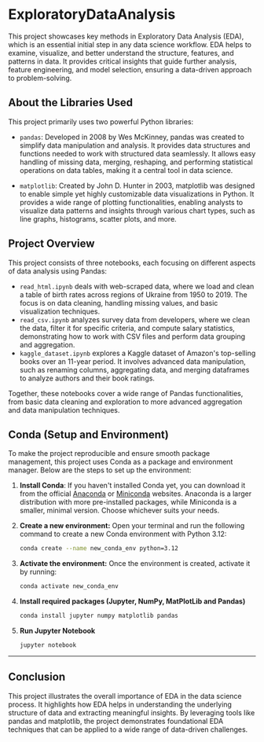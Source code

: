 # ExploratoryDataAnalysis

This project showcases key methods in Exploratory Data Analysis (EDA), which is an essential initial step in any data science workflow. EDA helps to examine, visualize, and better understand the structure, features, and patterns in data. It provides critical insights that guide further analysis, feature engineering, and model selection, ensuring a data-driven approach to problem-solving.

## About the Libraries Used

This project primarily uses two powerful Python libraries:

+ `pandas`: Developed in 2008 by Wes McKinney, pandas was created to simplify data manipulation and analysis. It provides data structures and functions needed to work with structured data seamlessly. It allows easy handling of missing data, merging, reshaping, and performing statistical operations on data tables, making it a central tool in data science.

+ `matplotlib`: Created by John D. Hunter in 2003, matplotlib was designed to enable simple yet highly customizable data visualizations in Python. It provides a wide range of plotting functionalities, enabling analysts to visualize data patterns and insights through various chart types, such as line graphs, histograms, scatter plots, and more.

## Project Overview

This project consists of three notebooks, each focusing on different aspects of data analysis using Pandas:

+ `read_html.ipynb` deals with web-scraped data, where we load and clean a table of birth rates across regions of Ukraine from 1950 to 2019. The focus is on data cleaning, handling missing values, and basic visualization techniques.
+ `read_csv.ipynb` analyzes survey data from developers, where we clean the data, filter it for specific criteria, and compute salary statistics, demonstrating how to work with CSV files and perform data grouping and aggregation.
+ `kaggle_dataset.ipynb` explores a Kaggle dataset of Amazon's top-selling books over an 11-year period. It involves advanced data manipulation, such as renaming columns, aggregating data, and merging dataframes to analyze authors and their book ratings.

Together, these notebooks cover a wide range of Pandas functionalities, from basic data cleaning and exploration to more advanced aggregation and data manipulation techniques.

## Conda (Setup and Environment)

To make the project reproducible and ensure smooth package management, this project uses Conda as a package and environment manager. Below are the steps to set up the environment:


1. **Install Conda**:
If you haven't installed Conda yet, you can download it from the official [Anaconda](https://www.anaconda.com/products/individual) or [Miniconda](https://docs.conda.io/en/latest/miniconda.html) websites. Anaconda is a larger distribution with more pre-installed packages, while Miniconda is a smaller, minimal version. Choose whichever suits your needs.

2. **Create a new environment:** Open your terminal and run the following command to create a new Conda environment with Python 3.12:

    ```bash
    conda create --name new_conda_env python=3.12
    ```

3. **Activate the environment:** Once the environment is created, activate it by running:

    ```bash
    conda activate new_conda_env
    ```

4. **Install required packages (Jupyter, NumPy, MatPlotLib and Pandas)**

    ```bash
    conda install jupyter numpy matplotlib pandas
    ```

5. **Run Jupyter Notebook**

    ```bash
    jupyter notebook
    ```

***
## Conclusion

This project illustrates the overall importance of EDA in the data science process. It highlights how EDA helps in understanding the underlying structure of data and extracting meaningful insights. By leveraging tools like pandas and matplotlib, the project demonstrates foundational EDA techniques that can be applied to a wide range of data-driven challenges.